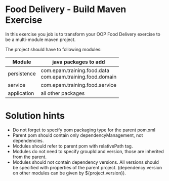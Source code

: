# Food Delivery - Build Maven Exercise

In this exercise you job is to transform your OOP Food Delivery exercise to be a multi-module maven project.

The project should have to following modules:

| Module | java packages to add                                            |
| -------|-----------------------------------------------------------------|
| persistence | com.epam.training.food.data <br/> com.epam.training.food.domain | 
| service | com.epam.training.food.service                                  |
| application | all other packages                                              |

# Solution hints

- Do not forget to specify pom packaging type for the parent pom.xml
- Parent pom should contain only dependencyManagement, not dependencies.
- Modules should refer to parent pom with relativePath tag.
- Modules do not need to specify groupId and version, those are inherited from the parent.
- Modules should not contain dependency versions. All versions should be specified with properties of the parent project. (dependency version on other modules can be given by ${project.version}).

